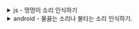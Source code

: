 <details>
    <summary> js - 멍멍이 소리 인식하기 </summary>

    파이썬으로 훈련후 tflite로 만들고 web에서 실행
    [예제]( https://github.com/tensorflow/tfjs-models/blob/master/speech-commands/training/browser-fft/training_custom_audio_model_in_python.ipynb   ) 
    케라스로 돌리고 케라스에서 tflite로 컨버터함.

    dockerfile = dockerfile-2.3 
    workspace = puppy_sound
    puppy_sound/output/train
    puppy_sound/output/tflite
    puppy_sound/output/logs

    docker build 
    sudo chmod -R 777 . 
    docker build --pull -f "dockerfile-2.3" -t web-audio:latest . 
    docker run  -d  -it --runtime=nvidia  --name web-audio -v ~/workspace/AudioRecognition/puppy_sound:/tf/notebooks: -p 8888:8888 -p 6006:6006 web-audio:latest

    
    
</details>
    
<details>
    <summary> android - 물끓는 소리나 불타는 소리 인식하기. </summary>
# https://play.google.com/store/apps/details?id=com.highserpot.bubbling
    1. 일단 링크의 에제 돌려보기.
    2. 물소리 불타는 소리 모으기
    3. 학습시키기
    4. 배포하기-안드로이드 
##
    1.13.1 안드(라이브러리 1.13.1) 성공

###
    유튜브 다운로드 MP3 https://youtube-cutter.org/ 

# [예제]( https://github.com/tensorflow/docs/blob/master/site/en/r1/tutorials/sequences/audio_recognition.md    )   
    tensorflow 1.13.1
# [kreas-lite-js]( https://github.com/tensorflow/tfjs-models/blob/master/speech-commands/training/browser-fft/training_custom_audio_model_in_python.ipynb   )   

# 설치
    ```
    # 설치
    1.13.1
    git clone https://github.com/tensorflow/tensorflow.git --branch r1.13 --single-branch --depth 1
    docker build --pull --rm -f "dockerfile" -t tf-audio:latest .
    docker run  -d  -it --runtime=nvidia  --name audio -v ~/workspace/AudioRecognition:/workspace/AudioRecognition: -p 8888:8888 -p 6006:6006 tf-audio:latest

    # 훈련
    python /workspace/AudioRecognition/tensorflow/tensorflow/examples/speech_commands/train.py \
        --data_dir=/workspace/AudioRecognition/dataset \
        --wanted_words=bubbling \
        --summaries_dir=/workspace/AudioRecognition/output/logs \
        --start_checkpoint=/workspace/AudioRecognition/output/train/conv.ckpt-6700 \
        --train_dir=/workspace/AudioRecognition/output/train 


    # tensorboard
    tensorboard --logdir /workspace/AudioRecognition/output/logs

    # Training Finished
    python /workspace/AudioRecognition/tensorflow/tensorflow/examples/speech_commands/freeze.py \
        --wanted_words=bubbling \
        --start_checkpoint=/workspace/AudioRecognition/output/train/conv.ckpt-6700 \
        --output_file=/workspace/AudioRecognition/output/graph/my_frozen_graph_6700.pb

        python /workspace/AudioRecognition/tensorflow/tensorflow/examples/speech_commands/label_wav.py \
        --graph=/workspace/AudioRecognition/output/graph/my_frozen_graph_6700.pb \
        --labels=/workspace/AudioRecognition/output/train/conv_labels.txt \
        --wav=/workspace/AudioRecognition/00.wav

        python /workspace/AudioRecognition/tensorflow/tensorflow/examples/speech_commands/label_wav.py \
        --graph=/workspace/AudioRecognition/output/graph/my_frozen_graph.pb \
        --labels=/workspace/AudioRecognition/output/train/conv_labels.txt \
        --wav=/workspace/AudioRecognition/dataset/dog/fe1916ba_nohash_1.wav

    ```

    ```
    js- 2.3.1
    cd ~/worksapce/AudioRecognition 
    docker build -f "dockerfile-2.3" -t tf-audio:latest .
    docker run  -d  -it --runtime=nvidia   --name tf-audio -v  $(pwd):/tf  -p 8888:8888 -p 6006:6006 tf-audio:latest 
    ```
# 실행
## container
### tensorboard
    tensorboard --logdir /workspace/AudioRecognition/output/logs

rm -rf /tmp/speech_commands_v0.02/bubbling
mkdir /tmp/speech_commands_v0.02/bubbling
 cp -r ./dataset/bubbling/sound* /tmp/speech_commands_v0.02/bubbling
    
```

# speaker_model.tflite <== 케라스 예제 
# ======================================
# [{'name': 'input', 'index': 0, 'shape': array([   1, 8000,    1], dtype=int32), 'shape_signature': array([  -1, 8000,    1], dtype=int32), 'dtype': <class 'numpy.float32'>, 'quantization': (0.0, 0), 'quantization_parameters': {'scales': array([], dtype=float32), 'zero_points': array([], dtype=int32), 'quantized_dimension': 0}, 'sparsity_parameters': {}}]
# ======================================
# [{'name': 'Identity', 'index': 125, 'shape': array([1, 1], dtype=int32), 'shape_signature': array([-1,  1], dtype=int32), 'dtype': <class 'numpy.float32'>, 'quantization': (0.0, 0), 'quantization_parameters': {'scales': array([], dtype=float32), 'zero_points': array([], dtype=int32), 'quantized_dimension': 0}, 'sparsity_parameters': {}}]

# conv_actions_frozen <== 안드로이드 다운 모델
# ======================================
# [{'name': 'decoded_sample_data', 'index': 14, 'shape': array([16000,     1], dtype=int32), 'shape_signature': array([16000,     1], dtype=int32), 'dtype': <class 'numpy.float32'>, 'quantization': (0.0, 0), 'quantization_parameters': {'scales': array([], dtype=float32), 'zero_points': array([], dtype=int32), 'quantized_dimension': 0}, 'sparsity_parameters': {}}, {'name': 'decoded_sample_data:1', 'index': 15, 'shape': array([1], dtype=int32), 'shape_signature': array([1], dtype=int32), 'dtype': <class 'numpy.int32'>, 'quantization': (0.0, 0), 'quantization_parameters': {'scales': array([], dtype=float32), 'zero_points': array([], dtype=int32), 'quantized_dimension': 0}, 'sparsity_parameters': {}}]
# ======================================
# [{'name': 'labels_softmax', 'index': 16, 'shape': array([ 1, 12], dtype=int32), 'shape_signature': array([ 1, 12], dtype=int32), 'dtype': <class 'numpy.float32'>, 'quantization': (0.0, 0), 'quantization_parameters': {'scales': array([], dtype=float32), 'zero_points': array([], dtype=int32), 'quantized_dimension': 0}, 'sparsity_parameters': {}}]

my_model <== js 예제
======================================
[{'name': 'audio_preproc_input', 'index': 0, 'shape': array([    1, 44032], dtype=int32), 'shape_signature': array([   -1, 44032], dtype=int32), 'dtype': <class 'numpy.float32'>, 'quantization': (0.0, 0), 'quantization_parameters': {'scales': array([], dtype=float32), 'zero_points': array([], dtype=int32), 'quantized_dimension': 0}, 'sparsity_parameters': {}}]
======================================
[{'name': 'Identity', 'index': 72, 'shape': array([1, 2], dtype=int32), 'shape_signature': array([-1,  2], dtype=int32), 'dtype': <class 'numpy.float32'>, 'quantization': (0.0, 0), 'quantization_parameters': {'scales': array([], dtype=float32), 'zero_points': array([], dtype=int32), 'quantized_dimension': 0}, 'sparsity_parameters': {}}]



```

</details>
